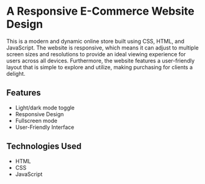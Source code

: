 
# A Responsive E-Commerce Website Design


This is a modern and dynamic online store built using CSS, HTML, and JavaScript. The website is responsive, which means it can adjust to multiple screen sizes and resolutions to provide an ideal viewing experience for users across all devices. Furthermore, the website features a user-friendly layout that is simple to explore and utilize, making purchasing for clients a delight.






## Features

- Light/dark mode toggle
- Responsive Design
- Fullscreen mode
- User-Friendly Interface



## Technologies Used

- HTML
- CSS
- JavaScript
